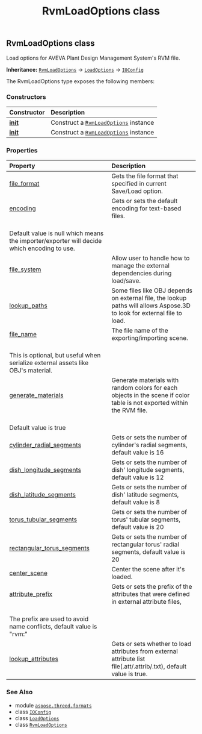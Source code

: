 ﻿---
title: RvmLoadOptions class
second_title: Aspose.3D for Python via .NET API References
description: 
type: docs
weight: 240
url: /aspose.threed.formats/rvmloadoptions/
is_root: false
---

## RvmLoadOptions class

Load options for AVEVA Plant Design Management System's RVM file.



**Inheritance:** [`RvmLoadOptions`](/3d/python-net/aspose.threed.formats/rvmloadoptions) → 
[`LoadOptions`](/3d/python-net/aspose.threed.formats/loadoptions) → 
[`IOConfig`](/3d/python-net/aspose.threed.formats/ioconfig)



The RvmLoadOptions type exposes the following members:

### Constructors
| Constructor | Description |
| :- | :- |
| [__init__](/3d/python-net/aspose.threed.formats/rvmloadoptions/__init__/#aspose.threed.FileContentType) | Construct a [`RvmLoadOptions`](/3d/python-net/aspose.threed.formats/rvmloadoptions) instance |
| [__init__](/3d/python-net/aspose.threed.formats/rvmloadoptions/__init__/#) | Construct a [`RvmLoadOptions`](/3d/python-net/aspose.threed.formats/rvmloadoptions) instance |


### Properties
| Property | Description |
| :- | :- |
| [file_format](/3d/python-net/aspose.threed.formats/rvmloadoptions/file_format) | Gets the file format that specified in current Save/Load option. |
| [encoding](/3d/python-net/aspose.threed.formats/rvmloadoptions/encoding) | Gets or sets the default encoding for text-based files.<br/>Default value is null which means the importer/exporter will decide which encoding to use. |
| [file_system](/3d/python-net/aspose.threed.formats/rvmloadoptions/file_system) | Allow user to handle how to manage the external dependencies during load/save. |
| [lookup_paths](/3d/python-net/aspose.threed.formats/rvmloadoptions/lookup_paths) | Some files like OBJ depends on external file, the lookup paths will allows Aspose.3D to look for external file to load. |
| [file_name](/3d/python-net/aspose.threed.formats/rvmloadoptions/file_name) | The file name of the exporting/importing scene.<br/>This is optional, but useful when serialize external assets like OBJ's material. |
| [generate_materials](/3d/python-net/aspose.threed.formats/rvmloadoptions/generate_materials) | Generate materials with random colors for each objects in the scene if color table is not exported within the RVM file.<br/>Default value is true |
| [cylinder_radial_segments](/3d/python-net/aspose.threed.formats/rvmloadoptions/cylinder_radial_segments) | Gets or sets the number of cylinder's radial segments, default value is 16 |
| [dish_longitude_segments](/3d/python-net/aspose.threed.formats/rvmloadoptions/dish_longitude_segments) | Gets or sets the number of dish' longitude segments, default value is 12 |
| [dish_latitude_segments](/3d/python-net/aspose.threed.formats/rvmloadoptions/dish_latitude_segments) | Gets or sets the number of dish' latitude segments, default value is 8 |
| [torus_tubular_segments](/3d/python-net/aspose.threed.formats/rvmloadoptions/torus_tubular_segments) | Gets or sets the number of torus' tubular segments, default value is 20 |
| [rectangular_torus_segments](/3d/python-net/aspose.threed.formats/rvmloadoptions/rectangular_torus_segments) | Gets or sets the number of rectangular torus' radial segments, default value is 20 |
| [center_scene](/3d/python-net/aspose.threed.formats/rvmloadoptions/center_scene) | Center the scene after it's loaded. |
| [attribute_prefix](/3d/python-net/aspose.threed.formats/rvmloadoptions/attribute_prefix) | Gets or sets the prefix of the attributes that were defined in external attribute files,<br/>The prefix are used to avoid name conflicts, default value is "rvm:" |
| [lookup_attributes](/3d/python-net/aspose.threed.formats/rvmloadoptions/lookup_attributes) | Gets or sets whether to load attributes from external attribute list file(.att/.attrib/.txt), default value is true. |



### See Also
* module [`aspose.threed.formats`](..)
* class [`IOConfig`](/3d/python-net/aspose.threed.formats/ioconfig)
* class [`LoadOptions`](/3d/python-net/aspose.threed.formats/loadoptions)
* class [`RvmLoadOptions`](/3d/python-net/aspose.threed.formats/rvmloadoptions)

